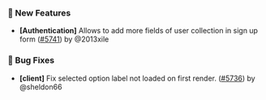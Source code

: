 ### 🎉 New Features

- **[Authentication]** Allows to add more fields of user collection in sign up form ([#5741](https://github.com/nocobase/nocobase/pull/5741)) by @2013xile

### 🐛 Bug Fixes

- **[client]** Fix selected option label not loaded on first render. ([#5736](https://github.com/nocobase/nocobase/pull/5736)) by @sheldon66

